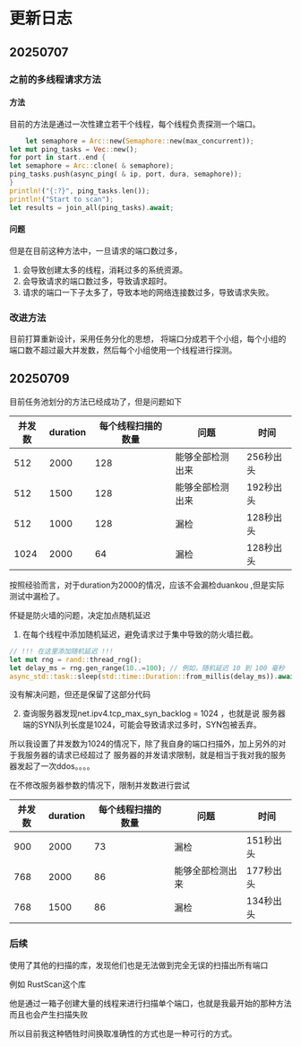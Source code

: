 # 更新日志

## 20250707

### 之前的多线程请求方法

#### 方法

目前的方法是通过一次性建立若干个线程，每个线程负责探测一个端口。

```rust
    let semaphore = Arc::new(Semaphore::new(max_concurrent));
let mut ping_tasks = Vec::new();
for port in start..end {
let semaphore = Arc::clone( & semaphore);
ping_tasks.push(async_ping( & ip, port, dura, semaphore));
}
println!("{:?}", ping_tasks.len());
println!("Start to scan");
let results = join_all(ping_tasks).await;
```

#### 问题

但是在目前这种方法中，一旦请求的端口数过多，

1. 会导致创建太多的线程，消耗过多的系统资源。
2. 会导致请求的端口数过多，导致请求超时。
3. 请求的端口一下子太多了，导致本地的网络连接数过多，导致请求失败。

### 改进方法

目前打算重新设计，采用任务分化的思想，
将端口分成若干个小组，每个小组的端口数不超过最大并发数，然后每个小组使用一个线程进行探测。

## 20250709

目前任务池划分的方法已经成功了，但是问题如下

| 并发数  | duration | 每个线程扫描的数量 | 问题       | 时间     |
|------|----------|-----------|----------|--------|
| 512  | 2000     | 128       | 能够全部检测出来 | 256秒出头 |
| 512  | 1500     | 128       | 能够全部检测出来 | 192秒出头 |
| 512  | 1000     | 128       | 漏检       | 128秒出头 |
| 1024 | 2000     | 64        | 漏检       | 128秒出头 |

按照经验而言，对于duration为2000的情况，应该不会漏检duankou ,但是实际测试中漏检了。

怀疑是防火墙的问题，决定加点随机延迟

1. 在每个线程中添加随机延迟，避免请求过于集中导致的防火墙拦截。

```rust
// !!! 在这里添加随机延迟 !!!
let mut rng = rand::thread_rng();
let delay_ms = rng.gen_range(10..=100); // 例如，随机延迟 10 到 100 毫秒
async_std::task::sleep(std::time::Duration::from_millis(delay_ms)).await;
```

没有解决问题，但还是保留了这部分代码

2. 查询服务器发现net.ipv4.tcp_max_syn_backlog = 1024 ，也就是说
   服务器端的SYN队列长度是1024，可能会导致请求过多时，SYN包被丢弃。

所以我设置了并发数为1024的情况下，除了我自身的端口扫描外，加上另外的对于我服务器的请求已经超过了
服务器的并发请求限制，就是相当于我对我的服务器发起了一次ddos。。。。

在不修改服务器参数的情况下，限制并发数进行尝试

| 并发数 | duration | 每个线程扫描的数量 | 问题       | 时间     |
|-----|----------|-----------|----------|--------|
| 900 | 2000     | 73        | 漏检       | 151秒出头 |
| 768 | 2000     | 86        | 能够全部检测出来 | 177秒出头 |
| 768 | 1500     | 86        | 漏检       | 134秒出头 |

### 后续

使用了其他的扫描的库，发现他们也是无法做到完全无误的扫描出所有端口

例如 RustScan这个库

他是通过一箱子创建大量的线程来进行扫描单个端口，也就是我最开始的那种方法
而且也会产生扫描失败

所以目前我这种牺牲时间换取准确性的方式也是一种可行的方式。





















